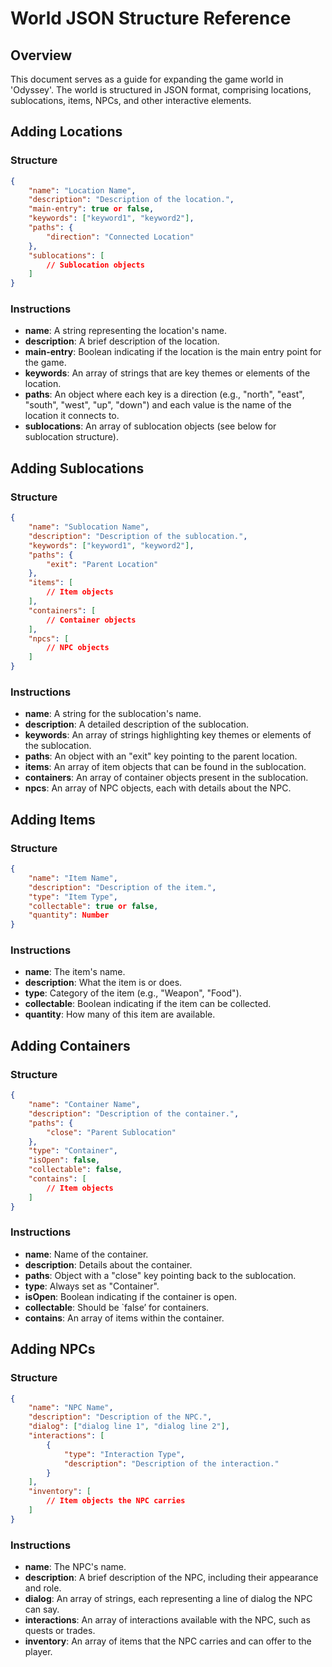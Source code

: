 # World JSON Structure Reference

## Overview

This document serves as a guide for expanding the game world in 'Odyssey'. The world is structured in JSON format, comprising locations, sublocations, items, NPCs, and other interactive elements.

## Adding Locations

### Structure

```json
{
    "name": "Location Name",
    "description": "Description of the location.",
    "main-entry": true or false,
    "keywords": ["keyword1", "keyword2"],
    "paths": {
        "direction": "Connected Location"
    },
    "sublocations": [
        // Sublocation objects
    ]
}
```

### Instructions

- **name**: A string representing the location's name.
- **description**: A brief description of the location.
- **main-entry**: Boolean indicating if the location is the main entry point for the game.
- **keywords**: An array of strings that are key themes or elements of the location.
- **paths**: An object where each key is a direction (e.g., "north", "east", "south", "west", "up", "down") and each value is the name of the location it connects to.
- **sublocations**: An array of sublocation objects (see below for sublocation structure).

## Adding Sublocations

### Structure

```json
{
    "name": "Sublocation Name",
    "description": "Description of the sublocation.",
    "keywords": ["keyword1", "keyword2"],
    "paths": {
        "exit": "Parent Location"
    },
    "items": [
        // Item objects
    ],
    "containers": [
        // Container objects
    ],
    "npcs": [
        // NPC objects
    ]
}
```

### Instructions

- **name**: A string for the sublocation's name.
- **description**: A detailed description of the sublocation.
- **keywords**: An array of strings highlighting key themes or elements of the sublocation.
- **paths**: An object with an "exit" key pointing to the parent location.
- **items**: An array of item objects that can be found in the sublocation.
- **containers**: An array of container objects present in the sublocation.
- **npcs**: An array of NPC objects, each with details about the NPC.

## Adding Items

### Structure

```json
{
    "name": "Item Name",
    "description": "Description of the item.",
    "type": "Item Type",
    "collectable": true or false,
    "quantity": Number
}
```

### Instructions

- **name**: The item's name.
- **description**: What the item is or does.
- **type**: Category of the item (e.g., "Weapon", "Food").
- **collectable**: Boolean indicating if the item can be collected.
- **quantity**: How many of this item are available.

## Adding Containers

### Structure

```json
{
    "name": "Container Name",
    "description": "Description of the container.",
    "paths": {
        "close": "Parent Sublocation"
    },
    "type": "Container",
    "isOpen": false,
    "collectable": false,
    "contains": [
        // Item objects
    ]
}
```

### Instructions

- **name**: Name of the container.
- **description**: Details about the container.
- **paths**: Object with a "close" key pointing back to the sublocation.
- **type**: Always set as "Container".
- **isOpen**: Boolean indicating if the container is open.
- **collectable**: Should be `false’ for containers.
- **contains**: An array of items within the container.

## Adding NPCs

### Structure

```json
{
    "name": "NPC Name",
    "description": "Description of the NPC.",
    "dialog": ["dialog line 1", "dialog line 2"],
    "interactions": [
        {
            "type": "Interaction Type",
            "description": "Description of the interaction."
        }
    ],
    "inventory": [
        // Item objects the NPC carries
    ]
}
```

### Instructions

- **name**: The NPC's name.
- **description**: A brief description of the NPC, including their appearance and role.
- **dialog**: An array of strings, each representing a line of dialog the NPC can say.
- **interactions**: An array of interactions available with the NPC, such as quests or trades.
- **inventory**: An array of items that the NPC carries and can offer to the player.


